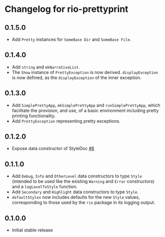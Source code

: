 # Changelog for rio-prettyprint

## 0.1.5.0

* Add `Pretty` instances for `SomeBase Dir` and `SomeBase File`.

## 0.1.4.0

* Add `string` and `mkNarrativeList`.
* The `Show` instance of `PrettyException` is now derived. `displayException` is
  now defined, as the `displayException` of the inner exception.

## 0.1.3.0

* Add `SimplePrettyApp`, `mkSimplePrettyApp` and `runSimplePrettyApp`, which
  facilitate the provision, and use, of a basic environment including pretty
  printing functionality.
* Add `PrettyException` representing pretty exceptions.

## 0.1.2.0

* Expose data constructor of StyleDoc
  [#8](https://github.com/commercialhaskell/rio-prettyprint/pull/8)

## 0.1.1.0

* Add `Debug`, `Info` and `OtherLevel` data constructors to type `Style`
  (intended to be used like the existing `Warning` and `Error` constructors) and
  a `logLevelToStyle` function.
* Add `Secondary` and `Highlight` data constructors to type `Style`.
* `defaultStyles` now includes defaults for the new `Style` values,
  corresponding to those used by the `rio` package in its logging output.

## 0.1.0.0

* Initial stable release
